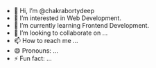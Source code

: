 - 👋 Hi, I’m @chakrabortydeep
- 👀 I’m interested in Web Development.
- 🌱 I’m currently learning Frontend Development.
- 💞️ I’m looking to collaborate on ...
- 📫 How to reach me ...
- 😄 Pronouns: ...
- ⚡ Fun fact: ...

<!---
chakrabortydeep/chakrabortydeep is a ✨ special ✨ repository because its `README.md` (this file) appears on your GitHub profile.
You can click the Preview link to take a look at your changes.
--->
